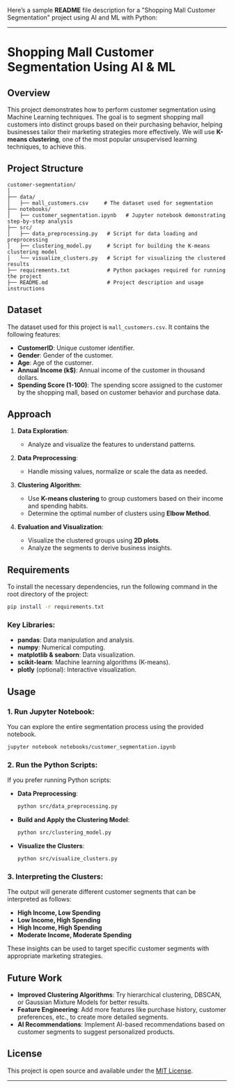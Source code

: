 Here’s a sample **README** file description for a "Shopping Mall Customer Segmentation" project using AI and ML with Python:

---

# Shopping Mall Customer Segmentation Using AI & ML

## Overview

This project demonstrates how to perform customer segmentation using Machine Learning techniques. The goal is to segment shopping mall customers into distinct groups based on their purchasing behavior, helping businesses tailor their marketing strategies more effectively. We will use **K-means clustering**, one of the most popular unsupervised learning techniques, to achieve this.

## Project Structure

```
customer-segmentation/
│
├── data/
│   ├── mall_customers.csv     # The dataset used for segmentation
├── notebooks/
│   ├── customer_segmentation.ipynb   # Jupyter notebook demonstrating step-by-step analysis
├── src/
│   ├── data_preprocessing.py   # Script for data loading and preprocessing
│   ├── clustering_model.py     # Script for building the K-means clustering model
│   └── visualize_clusters.py   # Script for visualizing the clustered results
├── requirements.txt            # Python packages required for running the project
├── README.md                   # Project description and usage instructions
```

## Dataset

The dataset used for this project is `mall_customers.csv`. It contains the following features:

- **CustomerID**: Unique customer identifier.
- **Gender**: Gender of the customer.
- **Age**: Age of the customer.
- **Annual Income (k$)**: Annual income of the customer in thousand dollars.
- **Spending Score (1-100)**: The spending score assigned to the customer by the shopping mall, based on customer behavior and purchase data.

## Approach

1. **Data Exploration**: 
   - Analyze and visualize the features to understand patterns.
   
2. **Data Preprocessing**: 
   - Handle missing values, normalize or scale the data as needed.
   
3. **Clustering Algorithm**:
   - Use **K-means clustering** to group customers based on their income and spending habits.
   - Determine the optimal number of clusters using **Elbow Method**.
   
4. **Evaluation and Visualization**:
   - Visualize the clustered groups using **2D plots**.
   - Analyze the segments to derive business insights.

## Requirements

To install the necessary dependencies, run the following command in the root directory of the project:

```bash
pip install -r requirements.txt
```

### Key Libraries:
- **pandas**: Data manipulation and analysis.
- **numpy**: Numerical computing.
- **matplotlib & seaborn**: Data visualization.
- **scikit-learn**: Machine learning algorithms (K-means).
- **plotly** (optional): Interactive visualization.

## Usage

### 1. Run Jupyter Notebook:
You can explore the entire segmentation process using the provided notebook.

```bash
jupyter notebook notebooks/customer_segmentation.ipynb
```

### 2. Run the Python Scripts:
If you prefer running Python scripts:

- **Data Preprocessing**:
  ```bash
  python src/data_preprocessing.py
  ```

- **Build and Apply the Clustering Model**:
  ```bash
  python src/clustering_model.py
  ```

- **Visualize the Clusters**:
  ```bash
  python src/visualize_clusters.py
  ```

### 3. Interpreting the Clusters:
The output will generate different customer segments that can be interpreted as follows:
- **High Income, Low Spending**
- **Low Income, High Spending**
- **High Income, High Spending**
- **Moderate Income, Moderate Spending**

These insights can be used to target specific customer segments with appropriate marketing strategies.

## Future Work

- **Improved Clustering Algorithms**: Try hierarchical clustering, DBSCAN, or Gaussian Mixture Models for better results.
- **Feature Engineering**: Add more features like purchase history, customer preferences, etc., to create more detailed segments.
- **AI Recommendations**: Implement AI-based recommendations based on customer segments to suggest personalized products.

## License

This project is open source and available under the [MIT License](LICENSE).

---
    
